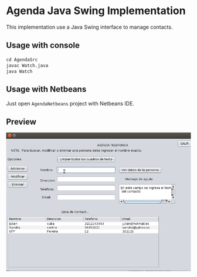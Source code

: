 # Agenda Java Swing Implementation

This implementation use a Java Swing interface to manage contacts.

## Usage with console

```
cd AgendaSrc
javac Watch.java
java Watch
```

## Usage with Netbeans

Just open `AgendaNetbeans` project with Netbeans IDE.

## Preview

![Agenda Demo](agenda_demo.gif)